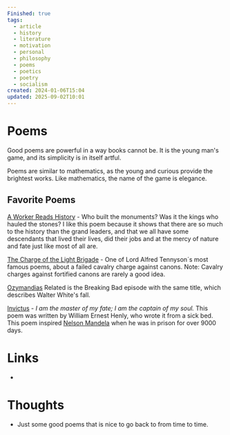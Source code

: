 ```yaml
---
Finished: true
tags:
  - article
  - history
  - literature
  - motivation
  - personal
  - philosophy
  - poems
  - poetics
  - poetry
  - socialism
created: 2024-01-06T15:04
updated: 2025-09-02T10:01
---
```


# Poems

Good poems are powerful in a way books cannot be. It is the young man's game, and its simplicity is in itself artful. 

Poems are similar to mathematics, as the young and curious provide the brightest works. Like mathematics, the name of the game is elegance. 


## Favorite Poems 

[A Worker Reads History](https://allpoetry.com/A-Worker-Reads-History) - Who built the monuments? Was it the kings who hauled the stones?  I like this poem because it shows that there are so much to the history than the grand leaders, and that we all have some descendants that lived their lives, did their jobs and at the mercy of nature and fate just like most of all are. 

[The Charge of the Light Brigade](https://www.poetryfoundation.org/poems/45319/the-charge-of-the-light-brigade) - One of Lord Alfred Tennyson´s most famous poems, about a failed cavalry charge against canons. Note: Cavalry charges against fortified canons are rarely a good idea. 

[Ozymandias](https://www.poetryfoundation.org/poems/46565/ozymandias) Related is the Breaking Bad episode with the same title, which describes Walter White's fall. 

[Invictus](https://www.poetryfoundation.org/poems/51642/invictus) -  *I am the master of my fate; I am the captain of my soul.* This poem was written by William Ernest Henly, who wrote it from a sick bed. This poem inspired [Nelson Mandela](https://www.youtube.com/watch?v=3Uc9wS3DOPo&ab_channel=UpgradeYourMindset) when he was in prison for over 9000 days. 
# Links
- 

# Thoughts 
- Just some good poems that is nice to go back to from time to time. 


